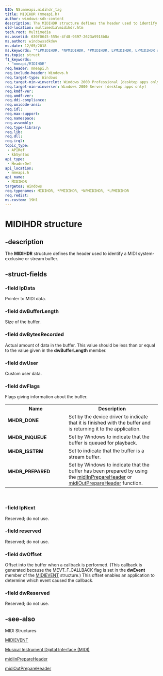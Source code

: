 ```yaml
---
UID: NS:mmeapi.midihdr_tag
title: MIDIHDR (mmeapi.h)
author: windows-sdk-content
description: The MIDIHDR structure defines the header used to identify a MIDI system-exclusive or stream buffer.
old-location: multimedia\midihdr.htm
tech.root: Multimedia
ms.assetid: 630f0645-555e-4f48-9397-2623a9918b8a
ms.author: windowssdkdev
ms.date: 12/05/2018
ms.keywords: "*LPMIDIHDR, *NPMIDIHDR, *PMIDIHDR, LPMIDIHDR, LPMIDIHDR structure pointer [Windows Multimedia], MHDR_DONE, MHDR_INQUEUE, MHDR_ISSTRM, MHDR_PREPARED, MIDIHDR, MIDIHDR structure [Windows Multimedia], _win32_MIDIHDR_str, midihdr_tag, mmeapi/LPMIDIHDR, mmeapi/MIDIHDR, multimedia.midihdr"
ms.topic: struct
f1_keywords: 
 - "mmeapi/MIDIHDR"
req.header: mmeapi.h
req.include-header: Windows.h
req.target-type: Windows
req.target-min-winverclnt: Windows 2000 Professional [desktop apps only]
req.target-min-winversvr: Windows 2000 Server [desktop apps only]
req.kmdf-ver: 
req.umdf-ver: 
req.ddi-compliance: 
req.unicode-ansi: 
req.idl: 
req.max-support: 
req.namespace: 
req.assembly: 
req.type-library: 
req.lib: 
req.dll: 
req.irql: 
topic_type:
 - APIRef
 - kbSyntax
api_type:
 - HeaderDef
api_location:
 - mmeapi.h
api_name:
 - MIDIHDR
targetos: Windows
req.typenames: MIDIHDR, *PMIDIHDR, *NPMIDIHDR, *LPMIDIHDR
req.redist: 
ms.custom: 19H1
---
```


# MIDIHDR structure


## -description



The <b>MIDIHDR</b> structure defines the header used to identify a MIDI system-exclusive or stream buffer.




## -struct-fields




### -field lpData

Pointer to MIDI data.


### -field dwBufferLength

Size of the buffer.


### -field dwBytesRecorded

Actual amount of data in the buffer. This value should be less than or equal to the value given in the <b>dwBufferLength</b> member.


### -field dwUser

Custom user data.


### -field dwFlags

Flags giving information about the buffer.

<table>
<tr>
<th>Name</th>
<th>Description</th>
</tr>
<tr>
<td width="40%"><a id="MHDR_DONE"></a><a id="mhdr_done"></a><dl>
<dt><b>MHDR_DONE</b></dt>
</dl>
</td>
<td width="60%">
Set by the device driver to indicate that it is finished with the buffer and is returning it to the application.

</td>
</tr>
<tr>
<td width="40%"><a id="MHDR_INQUEUE"></a><a id="mhdr_inqueue"></a><dl>
<dt><b>MHDR_INQUEUE</b></dt>
</dl>
</td>
<td width="60%">
Set by Windows to indicate that the buffer is queued for playback.

</td>
</tr>
<tr>
<td width="40%"><a id="MHDR_ISSTRM"></a><a id="mhdr_isstrm"></a><dl>
<dt><b>MHDR_ISSTRM</b></dt>
</dl>
</td>
<td width="60%">
Set to indicate that the buffer is a stream buffer.

</td>
</tr>
<tr>
<td width="40%"><a id="MHDR_PREPARED"></a><a id="mhdr_prepared"></a><dl>
<dt><b>MHDR_PREPARED</b></dt>
</dl>
</td>
<td width="60%">
Set by Windows to indicate that the buffer has been prepared by using the <a href="https://docs.microsoft.com/previous-versions/dd798459(v=vs.85)">midiInPrepareHeader</a> or <a href="https://docs.microsoft.com/previous-versions/dd798477(v=vs.85)">midiOutPrepareHeader</a> function.

</td>
</tr>
</table>
 


### -field lpNext

Reserved; do not use.


### -field reserved

Reserved; do not use.


### -field dwOffset

Offset into the buffer when a callback is performed. (This callback is generated because the MEVT_F_CALLBACK flag is set in the <b>dwEvent</b> member of the <a href="https://docs.microsoft.com/previous-versions/dd798448(v=vs.85)">MIDIEVENT</a> structure.) This offset enables an application to determine which event caused the callback.


### -field dwReserved

Reserved; do not use.


## -see-also




MIDI Structures



<a href="https://docs.microsoft.com/previous-versions/dd798448(v=vs.85)">MIDIEVENT</a>



<a href="https://docs.microsoft.com/windows/desktop/Multimedia/musical-instrument-digital-interface--midi">Musical Instrument Digital Interface (MIDI)</a>



<a href="https://docs.microsoft.com/previous-versions/dd798459(v=vs.85)">midiInPrepareHeader</a>



<a href="https://docs.microsoft.com/previous-versions/dd798477(v=vs.85)">midiOutPrepareHeader</a>
 

 

